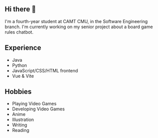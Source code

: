 ## Hi there 👋

I'm a fourth-year student at CAMT CMU, in the Software Engineering branch. I'm currently working on my senior project about a board game rules chatbot.

## Experience
* Java
* Python
* JavaScript/CSS/HTML frontend
* Vue & Vite

## Hobbies
* Playing Video Games
* Developing Video Games
* Anime
* Illustration
* Writing
* Reading
